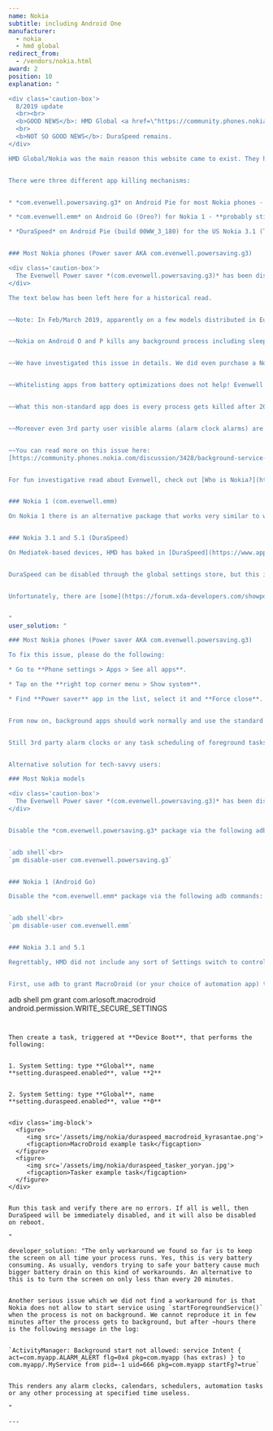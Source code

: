 ```yaml
---
name: Nokia
subtitle: including Android One
manufacturer:
  - nokia
  - hmd global
redirect_from:
  - /vendors/nokia.html
award: 2
position: 10
explanation: "

<div class='caution-box'>
  8/2019 update
  <br><br>
  <b>GOOD NEWS</b>: HMD Global <a href=\"https://community.phones.nokia.com/discussion/51246/tapping-into-android-pies-adaptive-battery-for-optimum-battery-performance\">claims to disable Evenwell powersaving apps</a> on all devices running Android Pie or newer.
  <br>
  <b>NOT SO GOOD NEWS</b>: DuraSpeed remains.
</div>

HMD Global/Nokia was the main reason this website came to exist. They had the most aggressive app killers preinstalled on their phones.


There were three different app killing mechanisms:


* *com.evenwell.powersaving.g3* on Android Pie for most Nokia phones - **this one has been disabled since 8/2019 on devices running Pie or greater**

* *com.evenwell.emm* on Android Go (Oreo?) for Nokia 1 - **probably still in the wild since HMD only disabled Evenwell apps for Pie or greater**

* *DuraSpeed* on Android Pie (build 00WW_3_180) for the US Nokia 3.1 (TA-1049, TA-1063) and Nokia 5.1 - **this one is still in the wild**


### Most Nokia phones (Power saver AKA com.evenwell.powersaving.g3)

<div class='caution-box'>
  The Evenwell Power saver *(com.evenwell.powersaving.g3)* has been disabled by HMD Global for devices running Pie or greater as of 8/2019.
</div>

The text below has been left here for a historical read.


~~Note: In Feb/March 2019, apparently on a few models distributed in Europe and US, the Evenwell Power Saver has been reworked to not kill the apps as aggressively, which largely resolves all issues for those models.~~


~~Nokia on Android O and P kills any background process including sleep tracking (or any other sport tracking) after 20 minutes if the screen is off. Also when killed all alarms are stopped which renders for example any alarm clock apps useless.~~


~~We have investigated this issue in details. We did even purchase a Nokia 6.1 to be able to reproduce the issue. The problem only occurs on Nokia devices with Android Pie. Nokia started to bundle a toxic app (package: com.evenwell.powersaving.g3 or com.evenwell.emm, name: Power saver) with their devices by some 3rd party company Evenwell. This app kills apps in the most brutal way we have seen so far among Android vendors.~~


~~Whitelisting apps from battery optimizations does not help! Evenwell kills even whitelisted apps.~~


~~What this non-standard app does is every process gets killed after 20 minutes regardless it is actually supposed to be running and doing a useful job for the user. Also alarms are not triggered. The aim is apparently to save your battery by rendering tracking apps and other apps that use background processing useless.~~


~~Moreover even 3rd party user visible alarms (alarm clock alarms) are not triggering properly on Nokia as foreground services cannot be started from background on Nokia. This is a serious issue unparalleled to any other vendor. We did not yet find a workaround for this :(. 3rd party alarms clock / calendars etc... won't be realiable on Nokia.~~


~~You can read more on this issue here:
[https://community.phones.nokia.com/discussion/3428/background-service-killed-even-when-whitelisted](https://community.phones.nokia.com/discussion/3428/background-service-killed-even-when-whitelisted)~~


For fun investigative read about Evenwell, check out [Who is Nokia?](https://medium.com/@roundedeverett/who-is-nokia-cb24ecbc52a9)


### Nokia 1 (com.evenwell.emm)

On Nokia 1 there is an alternative package that works very similar to what the com.evenwell.powersaving.g3 package is doing on the higher end models.


### Nokia 3.1 and 5.1 (DuraSpeed)

On Mediatek-based devices, HMD has baked in [DuraSpeed](https://www.appbrain.com/app/duraspeed/com.mediatek.duraspeed) as a system service. There is no user-facing control, or whitelist; this Mediatek-developed task killer terminates all background apps without prejudice.


DuraSpeed can be disabled through the global settings store, but this is a protected area of Android that can only be manipulated through adb, or an app that has been granted the `WRITE_SECURE_SETTINGS` permission (which must also be done with adb). Additionally, the setting does not survive a reboot. Users can fix their devices themselves using an automation app (see \"Solution for users\"), or apps can request the `WRITE_SECURE_SETTINGS` permission and then cycle the flag on startup to kill DuraSpeed. Syncthing-Fork is one app that has [taken this approach](https://github.com/Catfriend1/syncthing-android/wiki/Nokia-HMD-phone-preparations).


Unfortunately, there are [some](https://forum.xda-developers.com/showpost.php?s=1f4fbd7602c2739781c1c5346bb06e36&p=80157506&postcount=7) [reports](https://github.com/urbandroid-team/dont-kill-my-app/issues/57#issuecomment-534246709) that even this fix does not work.


"
user_solution: "

### Most Nokia phones (Power saver AKA com.evenwell.powersaving.g3)

To fix this issue, please do the following:

* Go to **Phone settings > Apps > See all apps**.

* Tap on the **right top corner menu > Show system**.

* Find **Power saver** app in the list, select it and **Force close**. It will remain stopped for a while, but will restart itself eventually.


From now on, background apps should work normally and use the standard Android battery optimizations.


Still 3rd party alarm clocks or any task scheduling of foreground tasks at a particular time won't work. ~~We do not have any solution for this at the moment~~ UPDATE: in our preliminary tests it seems that force stopping or uninstalling the **Power saver** app also fixes alarms and starting of foreground services, until the Power saver restarts.


Alternative solution for tech-savvy users:

### Most Nokia models

<div class='caution-box'>
  The Evenwell Power saver *(com.evenwell.powersaving.g3)* has been disabled by HMD Global for devices running Pie or greater as of 8/2019.
</div>


Disable the *com.evenwell.powersaving.g3* package via the following adb commands:


`adb shell`<br>
`pm disable-user com.evenwell.powersaving.g3`


### Nokia 1 (Android Go)

Disable the *com.evenwell.emm* package via the following adb commands:


`adb shell`<br>
`pm disable-user com.evenwell.emm`


### Nokia 3.1 and 5.1

Regrettably, HMD did not include any sort of Settings switch to control DuraSpeed's operation. And since the task killer is a system service and not an app, it cannot simply be uninstalled. Fortunately, DuraSpeed does have a hidden kill switch: It watches the `setting.duraspeed.enabled` setting and will stop itself when the flag is set to any value that does not equal `1`. Once DuraSpeed stops itself, the phone is cured and all background apps will function normally. However, this workaround does not stick across reboots, so the flag has to be cycled at every boot using an automation app like [MacroDroid](https://play.google.com/store/apps/details?id=com.arlosoft.macrodroid).


First, use adb to grant MacroDroid (or your choice of automation app) the ability to write to the global settings store:


```
adb shell pm grant com.arlosoft.macrodroid android.permission.WRITE_SECURE_SETTINGS
```


Then create a task, triggered at **Device Boot**, that performs the following:


1. System Setting: type **Global**, name **setting.duraspeed.enabled**, value **2**


2. System Setting: type **Global**, name **setting.duraspeed.enabled**, value **0**


<div class='img-block'>
  <figure>
     <img src='/assets/img/nokia/duraspeed_macrodroid_kyrasantae.png'>
     <figcaption>MacroDroid example task</figcaption>
  </figure>
  <figure>
     <img src='/assets/img/nokia/duraspeed_tasker_yoryan.jpg'>
     <figcaption>Tasker example task</figcaption>
  </figure>
</div>


Run this task and verify there are no errors. If all is well, then DuraSpeed will be immediately disabled, and it will also be disabled on reboot.

"

developer_solution: "The only workaround we found so far is to keep the screen on all time your process runs. Yes, this is very battery consuming. As usually, vendors trying to safe your battery cause much bigger battery drain on this kind of workarounds. An alternative to this is to turn the screen on only less than every 20 minutes.


Another serious issue which we did not find a workaround for is that Nokia does not allow to start service using `startForegroundService()` when the process is not on background. We cannot reproduce it in few minutes after the process gets to background, but after ~hours there is the following message in the log:


`ActivityManager: Background start not allowed: service Intent { act=com.myapp.ALARM_ALERT flg=0x4 pkg=com.myapp (has extras) } to com.myapp/.MyService from pid=-1 uid=666 pkg=com.myapp startFg?=true`


This renders any alarm clocks, calendars, schedulers, automation tasks or any other processing at specified time useless.

"

---
```

